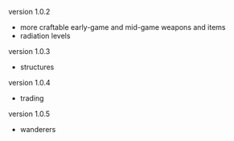 version 1.0.2
 - more craftable early-game and mid-game weapons and items
 - radiation levels

version 1.0.3
 - structures

version 1.0.4
 - trading

version 1.0.5
 - wanderers
